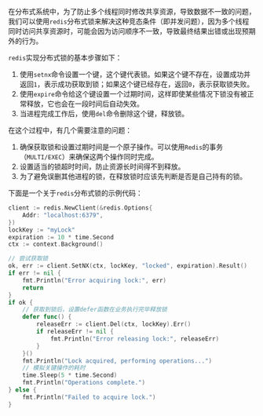 在分布式系统中，为了防止多个线程同时修改共享资源，导致数据不一致的问题，我们可以使用`redis`分布式锁来解决这种竞态条件（即并发问题），因为多个线程同时访问共享资源时，可能会因为访问顺序不一致，导致最终结果出错或出现预期外的行为。

`redis`实现分布式锁的基本步骤如下：

1. 使用`setnx`命令设置一个键，这个键代表锁。如果这个键不存在，设置成功并返回`1`，表示成功获取到锁；如果这个键已经存在，返回`0`，表示获取锁失败。
2. 使用`expire`命令给这个键设置一个过期时间，这样即使某些情况下锁没有被正常释放，它也会在一段时间后自动失效。
3. 当进程完成工作后，使用`del`命令删除这个键，释放锁。

在这个过程中，有几个需要注意的问题：

1. 确保获取锁和设置过期时间是一个原子操作。可以使用`Redis`的事务（`MULTI/EXEC`）来确保这两个操作同时完成。
2. 设置适当的锁超时时间，防止资源长时间得不到释放。
3. 为了避免误删其他进程的锁，在释放锁时应该先判断是否是自己持有的锁。

下面是一个关于`redis`分布式锁的示例代码：

```go
client := redis.NewClient(&redis.Options{
	Addr: "localhost:6379",
})
lockKey := "myLock"
expiration := 10 * time.Second
ctx := context.Background()

// 尝试获取锁
ok, err := client.SetNX(ctx, lockKey, "locked", expiration).Result()
if err != nil {
	fmt.Println("Error acquiring lock:", err)
	return
}
if ok {
	// 获取到锁后，设置defer函数在业务执行完毕释放锁
	defer func() {
        releaseErr := client.Del(ctx, lockKey).Err()
		if releaseErr != nil {
			fmt.Println("Error releasing lock:", releaseErr)
		}
	}()
	fmt.Println("Lock acquired, performing operations...")
	// 模拟关键操作的耗时
	time.Sleep(5 * time.Second)
	fmt.Println("Operations complete.")
} else {
	fmt.Println("Failed to acquire lock.")
}
```